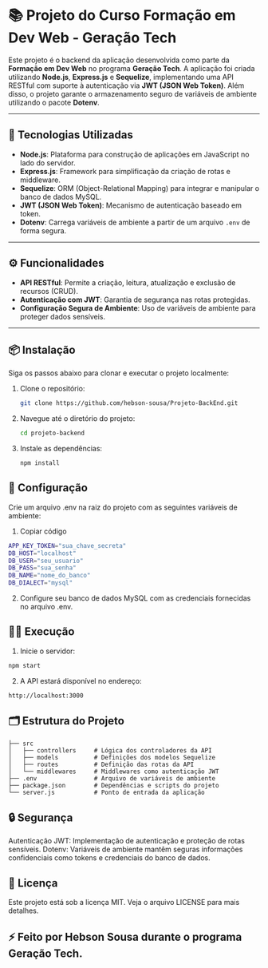 # 📚 Projeto do Curso Formação em Dev Web - Geração Tech

Este projeto é o backend da aplicação desenvolvida como parte da **Formação em Dev Web** no programa **Geração Tech**. A aplicação foi criada utilizando **Node.js**, **Express.js** e **Sequelize**, implementando uma API RESTful com suporte à autenticação via **JWT (JSON Web Token)**. Além disso, o projeto garante o armazenamento seguro de variáveis de ambiente utilizando o pacote **Dotenv**.

---

## 🚀 Tecnologias Utilizadas

- **Node.js**: Plataforma para construção de aplicações em JavaScript no lado do servidor.
- **Express.js**: Framework para simplificação da criação de rotas e middleware.
- **Sequelize**: ORM (Object-Relational Mapping) para integrar e manipular o banco de dados MySQL.
- **JWT (JSON Web Token)**: Mecanismo de autenticação baseado em token.
- **Dotenv**: Carrega variáveis de ambiente a partir de um arquivo `.env` de forma segura.

---

## ⚙️ Funcionalidades

- **API RESTful**: Permite a criação, leitura, atualização e exclusão de recursos (CRUD).
- **Autenticação com JWT**: Garantia de segurança nas rotas protegidas.
- **Configuração Segura de Ambiente**: Uso de variáveis de ambiente para proteger dados sensíveis.

---

## 📦 Instalação

Siga os passos abaixo para clonar e executar o projeto localmente:

1. Clone o repositório:
   
   ```bash
   git clone https://github.com/hebson-sousa/Projeto-BackEnd.git
   ```

2. Navegue até o diretório do projeto:

   ```bash
   cd projeto-backend
   ```

3. Instale as dependências:

   ```bash
   npm install
   ```

## 🔧 Configuração

Crie um arquivo .env na raiz do projeto com as seguintes variáveis de ambiente:

1. Copiar código

```bash
APP_KEY_TOKEN="sua_chave_secreta"
DB_HOST="localhost"
DB_USER="seu_usuario"
DB_PASS="sua_senha"
DB_NAME="nome_do_banco"
DB_DIALECT="mysql"
```

2. Configure seu banco de dados MySQL com as credenciais fornecidas no arquivo .env.

## 🏃‍♂️ Execução

1. Inicie o servidor:

```bash
npm start
```
2. A API estará disponível no endereço:

```arduino
http://localhost:3000
```

## 🗂️ Estrutura do Projeto

```plaintext
├── src
│   ├── controllers     # Lógica dos controladores da API
│   ├── models          # Definições dos modelos Sequelize
│   ├── routes          # Definição das rotas da API
│   └── middlewares     # Middlewares como autenticação JWT
├── .env                # Arquivo de variáveis de ambiente
├── package.json        # Dependências e scripts do projeto
└── server.js           # Ponto de entrada da aplicação
```

## 🔒 Segurança

Autenticação JWT: Implementação de autenticação e proteção de rotas sensíveis.
Dotenv: Variáveis de ambiente mantêm seguras informações confidenciais como tokens e credenciais do banco de dados.

## 📝 Licença

Este projeto está sob a licença MIT. Veja o arquivo LICENSE para mais detalhes.

## ⚡ Feito por Hebson Sousa durante o programa Geração Tech.
